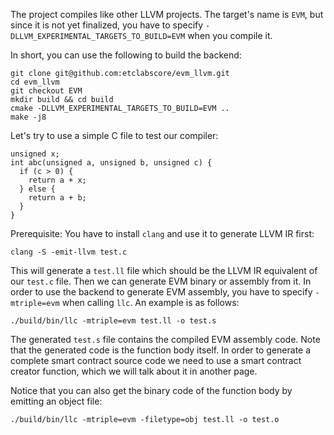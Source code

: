The project compiles like other LLVM projects. The target's name is `EVM`, but since it is not yet finalized, you have to specify `-DLLVM_EXPERIMENTAL_TARGETS_TO_BUILD=EVM` when you compile it.

In short,  you can use the following to build the backend:
```
git clone git@github.com:etclabscore/evm_llvm.git
cd evm_llvm
git checkout EVM
mkdir build && cd build
cmake -DLLVM_EXPERIMENTAL_TARGETS_TO_BUILD=EVM ..
make -j8
```

Let's try to use a simple C file to test our compiler:
```
unsigned x;
int abc(unsigned a, unsigned b, unsigned c) {
  if (c > 0) {
    return a + x;
  } else {
    return a + b;
  }
}
```

Prerequisite: You have to install `clang` and use it to generate LLVM IR first:
```
clang -S -emit-llvm test.c
```

This will generate a `test.ll` file which should be the LLVM IR equivalent of our `test.c` file. Then we can generate EVM binary or assembly from it. In order to use the backend to generate EVM assembly, you have to specify `-mtriple=evm` when calling `llc`. An example is as follows:
```
./build/bin/llc -mtriple=evm test.ll -o test.s
```

The generated `test.s` file contains the compiled EVM assembly code. Note that the generated code is the function body itself. In order to generate a complete smart contract source code we need to use a smart contract creator function, which we will talk about it in another page.

Notice that you can also get the binary code of the function body by emitting an object file:
```
./build/bin/llc -mtriple=evm -filetype=obj test.ll -o test.o
```

